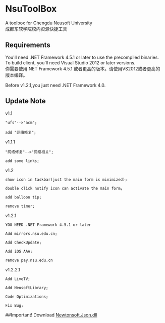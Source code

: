 # NsuToolBox
A toolbox for Chengdu Neusoft University 
</br>成都东软学院校内资源快捷工具

## Requirements
You'll need .NET Framework 4.5.1 or later to use the precompiled binaries. To build client, you'll need Visual Studio 2012 or later versions.
</br>你需要使用.NET Framework 4.5.1 或者更高的版本。请使用VS2012或者更高的版本编译。

Before v1.2.1,you just need .NET Framework 4.0.

## Update Note
v1.1

    "ufs"-->"acm";
    
    add "网络修复";

v1.1.1

    "网络修复"-->"网络相关";

    add some links;
    
v1.2

    show icon in taskbar(just the main form is minimized);

    double click notify icon can activate the main form;

    add balloon tip;

    remove timer;
    
v1.2.1

    YOU NEED .NET Framework 4.5.1 or later
    
    Add mirrors.nsu.edu.cn;
    
    Add CheckUpdate;
    
    Add iOS AAA;
    
    remove pay.nsu.edu.cn 
    
v1.2.2.1

    Add LiveTV;
    
    Add NeusoftLibrary;
    
    Code Optimizations;
    
    Fix Bug;
    
##Important!
    Download [Newtonsoft.Json.dll](https://github.com/CmcnPro/NsuToolBox/releases/download/1.2.1/Newtonsoft.Json.dll "Newtonsoft.Json.dll")

